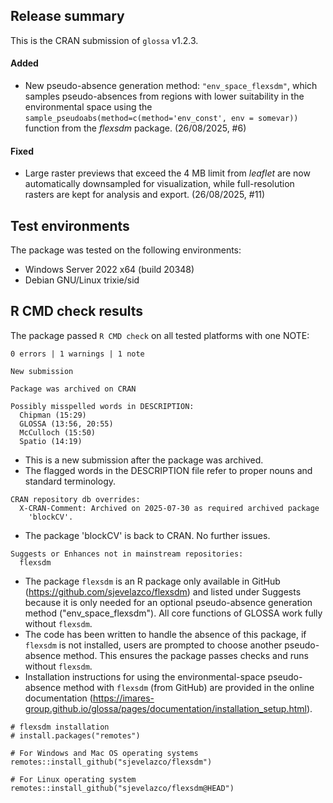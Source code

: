 ## Release summary

This is the CRAN submission of `glossa` v1.2.3.

#### Added

* New pseudo-absence generation method: `"env_space_flexsdm"`, which samples pseudo-absences from regions with lower suitability in the environmental space using the `sample_pseudoabs(method=c(method='env_const', env = somevar))` function from the *flexsdm* package. (26/08/2025, #6)

#### Fixed

* Large raster previews that exceed the 4 MB limit from *leaflet* are now automatically downsampled for visualization, while full-resolution rasters are kept for analysis and export. (26/08/2025, #11)

## Test environments

The package was tested on the following environments:

* Windows Server 2022 x64 (build 20348)
* Debian GNU/Linux trixie/sid

## R CMD check results

The package passed `R CMD check` on all tested platforms with one NOTE:

```
0 errors | 1 warnings | 1 note
```

```
New submission

Package was archived on CRAN

Possibly misspelled words in DESCRIPTION:
  Chipman (15:29)
  GLOSSA (13:56, 20:55)
  McCulloch (15:50)
  Spatio (14:19)
```

* This is a new submission after the package was archived.
* The flagged words in the DESCRIPTION file refer to proper nouns and standard terminology.

```
CRAN repository db overrides:
  X-CRAN-Comment: Archived on 2025-07-30 as required archived package
    'blockCV'.
```

* The package 'blockCV' is back to CRAN. No further issues.

```
Suggests or Enhances not in mainstream repositories:
  flexsdm
```

* The package `flexsdm` is an R package only available in GitHub (<https://github.com/sjevelazco/flexsdm>) and listed under Suggests because it is only needed for an optional pseudo-absence generation method ("env_space_flexsdm"). All core functions of GLOSSA work fully without `flexsdm`. 
* The code has been written to handle the absence of this package, if `flexsdm` is not installed, users are prompted to choose another pseudo-absence method. This ensures the package passes checks and runs without `flexsdm`. 
* Installation instructions for using the environmental-space pseudo-absence method with `flexsdm` (from GitHub) are provided in the online documentation (<https://imares-group.github.io/glossa/pages/documentation/installation_setup.html>).

```
# flexsdm installation
# install.packages("remotes")

# For Windows and Mac OS operating systems
remotes::install_github("sjevelazco/flexsdm")

# For Linux operating system
remotes::install_github("sjevelazco/flexsdm@HEAD")
```
